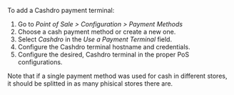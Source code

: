 To add a Cashdro payment terminal:

1.  Go to *Point of Sale \> Configuration \> Payment Methods*
2.  Choose a cash payment method or create a new one.
3.  Select *Cashdro* in the *Use a Payment Terminal* field.
4.  Configure the Cashdro terminal hostname and credentials.
5.  Configure the desired, Cashdro terminal in the proper PoS
    configurations.

Note that if a single payment method was used for cash in different
stores, it should be splitted in as many phisical stores there are.
